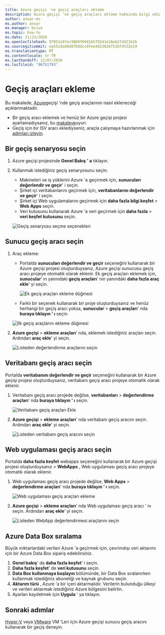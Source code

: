 ```yaml
---
title: Azure geçişi 'ne geçiş araçları ekleme
description: Azure geçişi 'ne geçiş araçları ekleme hakkında bilgi edinin.
author: anvar-ms
ms.author: anvar
ms.manager: bsiva
ms.topic: how-to
ms.date: 11/23/2020
ms.openlocfilehash: 97051e97ec9868f6941b579241e16e62fdd2162b
ms.sourcegitcommit: ea551dad8d870ddcc0fee4423026f51bf4532e19
ms.translationtype: MT
ms.contentlocale: tr-TR
ms.lasthandoff: 12/07/2020
ms.locfileid: "96751793"
---
```

# <a name="add-migration-tools"></a>Geçiş araçları ekleme

Bu makalede, [Azure](./migrate-services-overview.md)geçişi 'nde geçiş araçlarının nasıl ekleneceği açıklanmaktadır.

- Bir geçiş aracı eklemek ve henüz bir Azure geçişi projesi ayarlamadıysanız, bu [makaleye](create-manage-projects.md)uyun.
- Geçiş için bir ISV aracı eklediyseniz, araçla çalışmaya hazırlanmak için [adımları izleyin](prepare-isv-movere.md).

## <a name="select-a-migration-scenario"></a>Bir geçiş senaryosu seçin

1. Azure geçişi projesinde **Genel Bakış ' a** tıklayın.
2. Kullanmak istediğiniz geçiş senaryosunu seçin:

    - Makineleri ve iş yüklerini Azure 'a geçirmek için, **sunucuları değerlendir ve geçir**' i seçin.
    - Şirket içi veritabanlarını geçirmek için, **veritabanlarını değerlendir ve geçir**' i seçin.
    - Şirket içi Web uygulamalarını geçirmek için **daha fazla bilgi keşfet**  >  **Web Apps** seçin.
    - Veri kutusunu kullanarak Azure 'a veri geçirmek için **daha fazla**  >  **veri keşfet kutusunu** seçin.

    ![Geçiş senaryosu seçme seçenekleri](./media/how-to-migrate/migrate-scenario.png)


## <a name="select-a-server-migration-tool"></a>Sunucu geçiş aracı seçin

1. Araç ekleme:

    - Portalda **sunucuları değerlendir ve geçir** seçeneğini kullanarak bir Azure geçişi projesi oluşturduysanız, Azure geçişi sunucusu geçiş aracı projeye otomatik olarak eklenir. Ek geçiş araçları eklemek için, **sunucular**' ın yanındaki **geçiş araçları**' nın yanındaki **daha fazla araç ekle**' yi seçin.
    
         ![Ek geçiş araçları ekleme düğmesi](./media/how-to-migrate/add-migration-tools.png)

    - Farklı bir seçenek kullanarak bir proje oluşturduysanız ve henüz herhangi bir geçiş aracı yoksa, **sunucular**  >  **geçiş araçları**' nda **buraya tıklayın ' ı** seçin.

    ![İlk geçiş araçlarını ekleme düğmesi](./media/how-to-migrate/no-migration-tool.png)

2. **Azure geçişi**  >  **ekleme araçları**' nda, eklemek istediğiniz araçları seçin. Ardından **araç ekle**' yi seçin.

    ![Listeden değerlendirme araçlarını seçin](./media/how-to-migrate/select-migration-tool.png)


## <a name="select-a-database-migration-tool"></a>Veritabanı geçiş aracı seçin

Portalda **veritabanını değerlendir ve geçir** seçeneğini kullanarak bir Azure geçişi projesi oluşturduysanız, veritabanı geçiş aracı projeye otomatik olarak eklenir. 

1. Veritabanı geçiş aracı projede değilse, **veritabanları**  >  **değerlendirme araçları**' nda **buraya tıklayın ' ı** seçin.
    
    ![Veritabanı geçiş araçları Ekle](./media/how-to-migrate/no-database-migration-tool.png)


2. **Azure geçişi**  >  **ekleme araçları**' nda veritabanı geçiş aracını seçin. Ardından **araç ekle**' yi seçin.

    ![Listeden veritabanı geçiş aracını seçin](./media/how-to-migrate/select-database-migration-tool.png)

    

## <a name="select-a-web-app-migration-tool"></a>Web uygulaması geçiş aracı seçin

Portalda **daha fazla keşfet** webapps seçeneğini kullanarak bir Azure geçişi projesi oluşturduysanız  >  **WebApps** , Web uygulaması geçiş aracı projeye otomatik olarak eklenir. 

1. Web uygulaması geçiş aracı projede değilse, **Web Apps**  >  **değerlendirme araçları**' nda **buraya tıklayın ' ı** seçin.

    ![Web uygulaması geçiş araçları ekleme](./media/how-to-migrate/no-web-app-migration-tool.png)
 

2. **Azure geçişi**  >  **ekleme araçları**' nda Web uygulaması geçiş aracı ' nı seçin. Ardından **araç ekle**' yi seçin.

    ![Listeden WebApp değerlendirmesi araçlarını seçin](./media/how-to-migrate/select-web-app-migration-tool.png)


## <a name="order-an-azure-data-box"></a>Azure Data Box sıralama

Büyük miktarlardaki verileri Azure 'a geçirmek için, çevrimdışı veri aktarımı için bir Azure Data Box sipariş edebilirsiniz.

1. **Genel bakış**' da **daha fazla keşfet**' i seçin.
2. **Daha fazla keşfet**' de **veri kutusunu** seçin.
3. **Data Box kullanmaya başlayın** bölümünde, bir Data Box sıralanırken kullanmak istediğiniz aboneliği ve kaynak grubunu seçin.
4. **Aktarım türü** , Azure 'a bir içeri aktarmalıdır. Verilerin bulunduğu ülkeyi ve verileri aktarmak istediğiniz Azure bölgesini belirtin. 
5. Ayarları kaydetmek için **Uygula** ' ya tıklayın.

## <a name="next-steps"></a>Sonraki adımlar

[Hyper-V](tutorial-migrate-hyper-v.md) veya [VMware](tutorial-migrate-vmware.md) VM 'Leri Için Azure geçişi sunucu geçiş aracını kullanarak bir geçiş deneyin.
